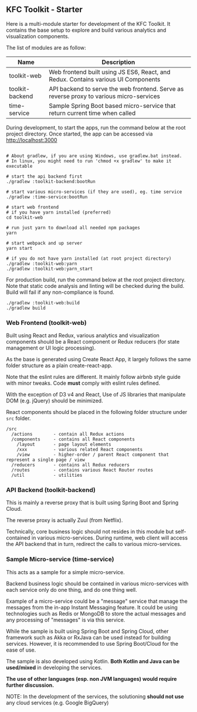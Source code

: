 ## KFC Toolkit - Starter

Here is a multi-module starter for development of the KFC Toolkit. 
It contains the base setup to explore and build various analytics 
and visualization components.

The list of modules are as follow:

| Name            | Description                                                                             |
| --------------- | --------------------------------------------------------------------------------------- |
| toolkit-web     | Web frontend built using JS ES6, React, and Redux. Contains various UI Components       |
| toolkit-backend | API backend to serve the web frontend. Serve as reverse proxy to various micro-services |
| time-service    | Sample Spring Boot based micro-service that return current time when called             |


During development, to start the apps, run the command below at the root project directory.
Once started, the app can be accessed via [http://localhost:3000](http://localhost:3000)

```

# About gradlew, if you are using Windows, use gradlew.bat instead. 
# In linux, you might need to run 'chmod +x gradlew' to make it executable

# start the api backend first
./gradlew :toolkit-backend:bootRun

# start various micro-services (if they are used), eg. time service
./gradlew :time-service:bootRun

# start web frontend
# if you have yarn installed (preferred)
cd toolkit-web

# run just yarn to download all needed npm packages
yarn

# start webpack and up server
yarn start

# if you do not have yarn installed (at root project directory)
./gradlew :toolkit-web:yarn
./gradlew :toolkit-web:yarn_start
``` 

For production build, run the command below at the root project directory.
Note that static code analysis and linting will be checked during the build. 
Build will fail if any non-compliance is found. 
```
./gradlew :toolkit-web:build
./gradlew build
```

### Web Frontend (toolkit-web)

Built using React and Redux, various analytics and visualization components should be a React component
or Redux reducers (for state management or UI logic processing).

As the base is generated using Create React App, it largely follows the same folder structure as a plain create-react-app.

Note that the eslint rules are different. It mainly follow airbnb style guide with minor tweaks. 
Code **must** comply with eslint rules defined. 

With the exception of D3 v4 and React, Use of JS libraries that manipulate DOM (e.g. jQuery) should be minimized.  

React components should be placed in the following folder structure under `src` folder.

```
/src
  /actions        - contain all Redux actions
  /components     - contains all React components
    /layout       - page layout elements
    /xxx          - various related React components
    /view         - higher-order / parent React component that represent a single page / view 
  /reducers       - contains all Redux reducers
  /routes         - contains various React Router routes
  /util           - utilities
```

### API Backend (toolkit-backend)

This is mainly a reverse proxy that is built using Spring Boot and Spring Cloud.

The reverse proxy is actually Zuul (from Netflix).  

Technically, core business logic should not resides in this module but self-contained in various micro-services.
During runtime, web client will access the API backend that in turn, redirect the calls to various micro-services.  

### Sample Micro-service (time-service)

This acts as a sample for a simple micro-service. 

Backend business logic should be contained in various micro-services with each service only do one thing, and do one thing well.

Example of a micro-service could be a "message" service that manage the messages from the in-app Instant Messaging feature.
It could be using technologies such as Redis or MongoDB to store the actual messages and any processing of "messages" is via this service.   

While the sample is built using Spring Boot and Spring Cloud, other framework such as Akka or RxJava can be used instead for building services. 
However, it is recommended to use Spring Boot/Cloud for the ease of use.

The sample is also developed using Kotlin. **Both Kotlin and Java can be used/mixed** in developing the services.

**The use of other languages (esp. non JVM languages) would require further discussion.** 

NOTE: In the development of the services, the solutioning **should not use** any cloud services (e.g. Google BigQuery)
